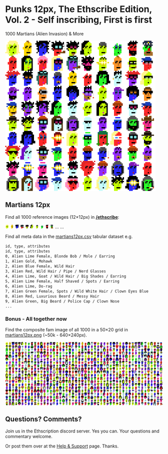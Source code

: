 

# Punks 12px, The Ethscribe Edition, Vol. 2 -  Self inscribing, First is first

1000 Martians (Alien Invasion) & More


![](i/martians12px_100@4x.png "the first hundred martian 12px in 4x")



## Martians 12px

Find all 1000 reference images (12×12px) in [**/ethscribe**](ethscribe):

![](ethscribe/martian000.png)
![](ethscribe/martian001.png)
![](ethscribe/martian002.png)
![](ethscribe/martian003.png)
![](ethscribe/martian004.png)
![](ethscribe/martian005.png)
![](ethscribe/martian006.png)
![](ethscribe/martian007.png)
![](ethscribe/martian008.png)
![](ethscribe/martian009.png)
...
...


Find all meta data in the [martians12px.csv](martians12px.csv) tabular dataset e.g.

```
id, type, attributes
id, type, attributes
0, Alien Lime Female, Blonde Bob / Mole / Earring
1, Alien Gold, Mohawk
2, Alien Blue Female, Wild Hair
3, Alien Red, Wild Hair / Pipe / Nerd Glasses
4, Alien Lime, Goat / Wild Hair / Big Shades / Earring
5, Alien Lime Female, Half Shaved / Spots / Earring
6, Alien Lime, Do-rag
7, Alien Green Female, Spots / Wild White Hair / Clown Eyes Blue
8, Alien Red, Luxurious Beard / Messy Hair
9, Alien Green, Big Beard / Police Cap / Clown Nose
...
```


### Bonus - All together now

Find the composite fam image of all 1000 in a 50×20 grid in [martians12px.png](martians12px.png) (~50k - 640×240px).

![](martians12px.png)






## Questions? Comments?


Join us in the Ethscription discord server. Yes you can.
Your questions and commentary welcome.

Or post them over at the [Help & Support](https://github.com/geraldb/help) page. Thanks.

